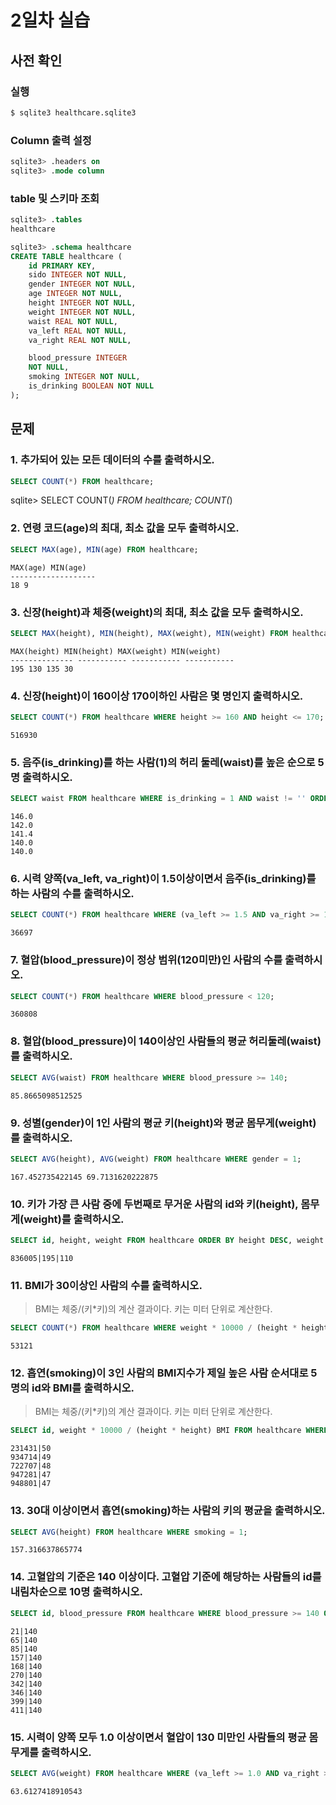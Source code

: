 # 2일차 실습

## 사전 확인

### 실행

```bash
$ sqlite3 healthcare.sqlite3
```

### Column 출력 설정

```sql
sqlite3> .headers on 
sqlite3> .mode column
```

### table 및 스키마 조회

```sql
sqlite3> .tables
healthcare

sqlite3> .schema healthcare
CREATE TABLE healthcare (
    id PRIMARY KEY,        
    sido INTEGER NOT NULL, 
    gender INTEGER NOT NULL,
    age INTEGER NOT NULL,  
    height INTEGER NOT NULL,
    weight INTEGER NOT NULL,
    waist REAL NOT NULL,   
    va_left REAL NOT NULL, 
    va_right REAL NOT NULL,

    blood_pressure INTEGER 
    NOT NULL,
    smoking INTEGER NOT NULL,
    is_drinking BOOLEAN NOT NULL
);
```

## 문제

### 1. 추가되어 있는 모든 데이터의 수를 출력하시오.

```sql
SELECT COUNT(*) FROM healthcare;
```

sqlite> SELECT COUNT(*) FROM healthcare;
COUNT(*)

### 2. 연령 코드(age)의 최대, 최소 값을 모두 출력하시오.

```sql
SELECT MAX(age), MIN(age) FROM healthcare;
```

```
MAX(age) MIN(age)
-------------------
18 9
```

### 3. 신장(height)과 체중(weight)의 최대, 최소 값을 모두 출력하시오.

```sql
SELECT MAX(height), MIN(height), MAX(weight), MIN(weight) FROM healthcare;
```

```
MAX(height) MIN(height) MAX(weight) MIN(weight)
-------------- ----------- ----------- -----------
195 130 135 30
```

### 4. 신장(height)이 160이상 170이하인 사람은 몇 명인지 출력하시오.

```sql
SELECT COUNT(*) FROM healthcare WHERE height >= 160 AND height <= 170;
```

```
516930
```

### 5. 음주(is_drinking)를 하는 사람(1)의 허리 둘레(waist)를 높은 순으로 5명 출력하시오.

```sql
SELECT waist FROM healthcare WHERE is_drinking = 1 AND waist != '' ORDER BY waist DESC LIMIT 5;
```

```
146.0
142.0
141.4
140.0
140.0
```

### 6. 시력 양쪽(va_left, va_right)이 1.5이상이면서 음주(is_drinking)를 하는 사람의 수를 출력하시오.

```sql
SELECT COUNT(*) FROM healthcare WHERE (va_left >= 1.5 AND va_right >= 1.5) AND is_drinking = 1;
```

```
36697
```

### 7. 혈압(blood_pressure)이 정상 범위(120미만)인 사람의 수를 출력하시오.

```sql
SELECT COUNT(*) FROM healthcare WHERE blood_pressure < 120;
```

```
360808
```

### 8. 혈압(blood_pressure)이 140이상인 사람들의 평균 허리둘레(waist)를 출력하시오.

```sql
SELECT AVG(waist) FROM healthcare WHERE blood_pressure >= 140;
```

```
85.8665098512525
```

### 9. 성별(gender)이 1인 사람의 평균 키(height)와 평균 몸무게(weight)를 출력하시오.

```sql
SELECT AVG(height), AVG(weight) FROM healthcare WHERE gender = 1;
```

```
167.452735422145 69.7131620222875
```

### 10. 키가 가장 큰 사람 중에 두번째로 무거운 사람의 id와 키(height), 몸무게(weight)를 출력하시오.

```sql
SELECT id, height, weight FROM healthcare ORDER BY height DESC, weight DESC LIMIT 1 OFFSET 1;
```

```
836005|195|110
```

### 11. BMI가 30이상인 사람의 수를 출력하시오.

> BMI는 체중/(키*키)의 계산 결과이다. 
> 키는 미터 단위로 계산한다.

```sql
SELECT COUNT(*) FROM healthcare WHERE weight * 10000 / (height * height) >= 30;
```

```
53121
```

### 12. 흡연(smoking)이 3인 사람의 BMI지수가 제일 높은 사람 순서대로 5명의 id와 BMI를 출력하시오.

> BMI는 체중/(키*키)의 계산 결과이다. 
> 키는 미터 단위로 계산한다.

```sql
SELECT id, weight * 10000 / (height * height) BMI FROM healthcare WHERE smoking = 3 ORDER BY BMI DESC LIMIT 5;
```

```
231431|50
934714|49
722707|48
947281|47
948801|47
```

### 13. 30대 이상이면서 흡연(smoking)하는 사람의 키의 평균을 출력하시오.

```sql
SELECT AVG(height) FROM healthcare WHERE smoking = 1;
```

```
157.316637865774
```

### 14. 고혈압의 기준은 140 이상이다. 고혈압 기준에 해당하는 사람들의 id를 내림차순으로 10명 출력하시오.

```sql
SELECT id, blood_pressure FROM healthcare WHERE blood_pressure >= 140 ORDER BY blood_pressure ASC LIMIT 10;
```

```
21|140
65|140
85|140
157|140
168|140
270|140
342|140
346|140
399|140
411|140
```

### 15. 시력이 양쪽 모두 1.0 이상이면서 혈압이 130 미만인 사람들의 평균 몸무게를 출력하시오.

```sql
SELECT AVG(weight) FROM healthcare WHERE (va_left >= 1.0 AND va_right >= 1.0) AND blood_pressure <130;
```

```
63.6127418910543
```